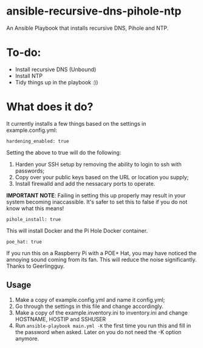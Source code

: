 # ansible-recursive-dns-pihole-ntp
An Ansible Playbook that installs recursive DNS, Pihole and NTP.

# To-do:
- Install recursive DNS (Unbound)
- Install NTP
- Tidy things up in the playbook :))

# What does it do?
It currently installs a few things based on the settings in example.config.yml:

`hardening_enabled: true`

Setting the above to true will do the following:

1. Harden your SSH setup by removing the ability to login to ssh with passwords;
2. Copy over your public keys based on the URL or location you supply;
3. Install firewalld and add the nessacary ports to operate.

**IMPORTANT NOTE**: Failing in setting this up properly may result in your system becoming inaccassible. It's safer to set this to false if you do not know what this means!

`pihole_install: true`

This will install Docker and the Pi Hole Docker container.

`poe_hat: true`

If you run this on a Raspberry Pi with a POE+ Hat, you may have noticed the annoying sound coming from its fan. This will reduce the noise significantly. Thanks to Geerlingguy.


## Usage

1. Make a copy of example.config.yml and name it config.yml;
2. Go through the settings in this file and change accordingly. 
3. Make a copy of the example.inventory.ini to inventory.ini and change HOSTNAME, HOSTIP and SSHUSER
4. Run `ansible-playbook main.yml -K` the first time you run this and fill in the password when asked. Later on you do not need the -K option anymore.